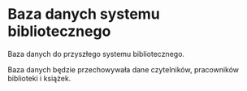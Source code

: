 # Baza danych systemu bibliotecznego
 Baza danych do przyszłego systemu bibliotecznego.
 
 Baza danych będzie przechowywała dane czytelników,
 pracowników biblioteki i książek.

